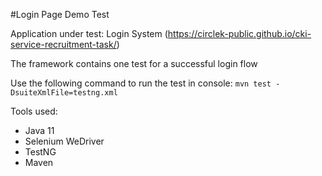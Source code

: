 #Login Page Demo Test

Application under test: Login System (https://circlek-public.github.io/cki-service-recruitment-task/)

The framework contains one test for a successful login flow

Use the following command to run the test in console:
`mvn test -DsuiteXmlFile=testng.xml`

Tools used:
- Java 11
- Selenium WeDriver  
- TestNG
- Maven